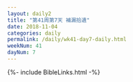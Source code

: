 ```yaml
---
layout: daily2
title: "第41周第7天 補漏拾遺"
date: 2018-11-04
categories: daily
permalink: /daily/wk41-day7-daily.html
weekNum: 41
dayNum: 7
---
```


{%- include BibleLinks.html -%}


